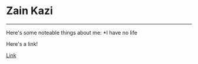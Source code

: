 # Zain Kazi

***

Here's some noteable things about me:
  *I have no life 
  
Here's a link!

[Link](https://llerrah.com/cattrap.htm)
